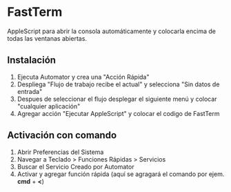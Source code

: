 # FastTerm
AppleScript para abrir la consola automáticamente y colocarla encima de todas las ventanas abiertas.

## Instalación
1. Ejecuta Automator y crea una "Acción Rápida"
2. Despliega "Flujo de trabajo recibe el actual" y selecciona "Sin datos de entrada"
3. Despues de seleccionar el flujo desplegar el siguiente menú y colocar "cualquier aplicación"
4. Agregar acción "Ejecutar AppleScript" y colocar el codigo de FastTerm

## Activación con comando
1. Abrir Preferencias del Sistema
2. Navegar a Teclado > Funciones Rápidas > Servicios
3. Buscar el Servicio Creado por Automator
4. Activar y agregar función rápida (aquí se agragará el comando por ejem. **cmd** + **<**)
